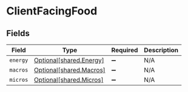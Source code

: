 # ClientFacingFood


## Fields

| Field                                                    | Type                                                     | Required                                                 | Description                                              |
| -------------------------------------------------------- | -------------------------------------------------------- | -------------------------------------------------------- | -------------------------------------------------------- |
| `energy`                                                 | [Optional[shared.Energy]](../../models/shared/energy.md) | :heavy_minus_sign:                                       | N/A                                                      |
| `macros`                                                 | [Optional[shared.Macros]](../../models/shared/macros.md) | :heavy_minus_sign:                                       | N/A                                                      |
| `micros`                                                 | [Optional[shared.Micros]](../../models/shared/micros.md) | :heavy_minus_sign:                                       | N/A                                                      |